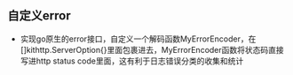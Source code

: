 ## 自定义error
 * 实现go原生的error接口，自定义一个解码函数MyErrorEncoder，在[]kithttp.ServerOption{}里面包裹进去，MyErrorEncoder函数将状态码直接写进http status code里面，这有利于日志错误分类的收集和统计
